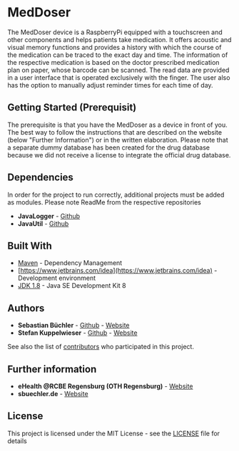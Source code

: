 # MedDoser

The MedDoser device is a RaspberryPi equipped with a touchscreen and other components and helps patients take medication. It offers acoustic and visual memory functions and provides a history with which the course of the medication can be traced to the exact day and time. The information of the respective medication is based on the doctor prescribed medication plan on paper, whose barcode can be scanned. The read data are provided in a user interface that is operated exclusively with the finger. The user also has the option to manually adjust reminder times for each time of day.

## Getting Started (Prerequisit)

The prerequisite is that you have the MedDoser as a device in front of you. The best way to follow the instructions that are described on the website (below "Further Information") or in the written elaboration. Please note that a separate dummy database has been created for the drug database because we did not receive a license to integrate the official drug database.

## Dependencies

In order for the project to run correctly, additional projects must be added as modules. Please note ReadMe from the respective repositories

* **JavaLogger** - [Github](https://github.com/StefanKuppelwieser/JavaLogger)
* **JavaUtil** - [Github](https://github.com/TeamDF14/JavaUtil)

## Built With

* [Maven](https://maven.apache.org/) - Dependency Management
* [https://www.jetbrains.com/idea](https://www.jetbrains.com/idea) - Development environment
* [JDK 1.8](http://www.oracle.com/technetwork/java/javase/downloads/jdk8-downloads-2133151.html) - Java SE Development Kit 8

## Authors

* **Sebastian Büchler** - [Github](https://github.com/sebikolon) - [Website](https://wwww.sbuechler.de)
* **Stefan Kuppelwieser** - [Github](https://github.com/StefanKuppelwieser) - [Website](https://wwww.kuppelwieser.net)

See also the list of [contributors](https://github.com/your/project/contributors) who participated in this project.

## Further information

* **eHealth @RCBE Regensburg (OTH Regensburg)** - [Website](https://ehealth.rcbe.de/2018/04/27/meddoser-medikationsplan-auf-dem-raspberry-pi/)
* **sbuechler.de** - [Website](https://sbuechler.de/projekte/hardware/87-meddoser)


## License

This project is licensed under the MIT License - see the [LICENSE](LICENSE) file for details